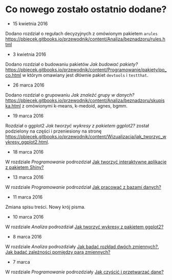 # Co nowego zostało ostatnio dodane?


* 15 kwietnia 2016

Dodano rozdział o regułach decyzyjnych z omówionym pakietem `arules`
https://pbiecek.gitbooks.io/przewodnik/content/Analiza/beznadzoru/rules.html

* 3 kwietnia 2016

Dodano rozdział o budowaniu pakietów *Jak budować pakiety?* https://pbiecek.gitbooks.io/przewodnik/content/Programowanie/pakiety/po_co.html
w którym omawiany jest dłównie pakiet `devtools` i `testthat`.

* 26 marca 2016

Dodano rozdział o grupowaniu *Jak znaleźć grupy w danych?* https://pbiecek.gitbooks.io/przewodnik/content/Analiza/beznadzoru/skupiska.html
z omówionymi k-means, k-medoid, agnes, bgmm.

* 19 marca 2016

Rozdział o ggplot2 *Jak tworzyć wykresy z pakietem ggplot2?* został podzielony na części i przeniesiony na stronę https://pbiecek.gitbooks.io/przewodnik/content/Wizualizacja/jak_tworzyc_wykresy_ggplot2.html.

* 18 marca 2016

W rozdziale *Programowanie* podrozdział 
[Jak tworzyć interaktywne aplikacje z pakietem Shiny?](https://pbiecek.gitbooks.io/przewodnik/content/Programowanie/jak_tworzyc_aplikajce.html)

* 13 marca 2016

W rozdziale *Programowanie* podrozdział 
[Jak pracować z bazami danych?](https://pbiecek.gitbooks.io/przewodnik/content/Programowanie/jak_pracowac_z_bazami_danych.html)

* 11 marca 2016

Zmiana spisu treści. Nowy krój pisma.

* 10 marca 2016

W rozdziale *Analiza* podrozdział 
[Jak tworzyć wykresy z pakietem ggplot2?](https://pbiecek.gitbooks.io/przewodnik/content/Analiza/jak_tworzyc_wykresy_ggplot2.html)

* 8 marca 2016

W rozdziale *Analiza* podrozdziały 
[Jak badać rozkład dwóch zmiennych?](https://pbiecek.gitbooks.io/przewodnik/content/Analiza/jak_badac_rozklad_dwoch_zmiennych.html), 
[Jak badać zależności pomiędzy parą zmiennych?](https://pbiecek.gitbooks.io/przewodnik/content/Analiza/jak_badac_zaleznosci_pomiedzy_para_zmiennych.html)

* 7 marca

W rozdziale *Programowanie* podrozdziały [Jak czyścić i przetwarzać dane?](https://pbiecek.gitbooks.io/przewodnik/content/Programowanie/czyscic_przetwarzac.html)


